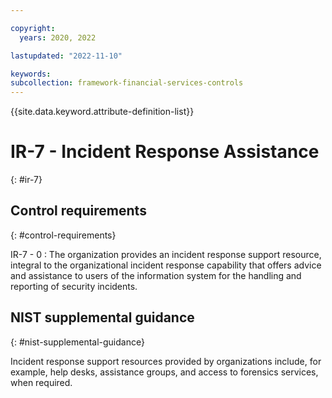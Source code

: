 ```yaml
---

copyright:
  years: 2020, 2022

lastupdated: "2022-11-10"

keywords: 
subcollection: framework-financial-services-controls
---
```


{{site.data.keyword.attribute-definition-list}}

               
# IR-7 - Incident Response Assistance
{: #ir-7}

## Control requirements
{: #control-requirements}

IR-7 - 0
    : The organization provides an incident response support resource, integral to the organizational incident response capability that offers advice and assistance to users of the information system for the handling and reporting of security incidents.

## NIST supplemental guidance
{: #nist-supplemental-guidance}

Incident response support resources provided by organizations include, for example, help desks, assistance groups, and access to forensics services, when required.





